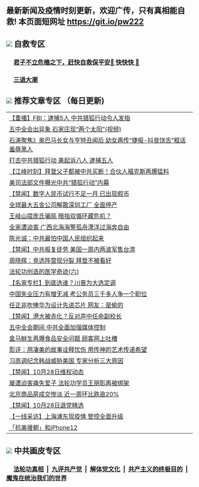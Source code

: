 ## 最新新闻及疫情时刻更新，欢迎广传，只有真相能自救! 本页面短网址 https://git.io/pw222



## <img src="https://img.icons8.com/cute-clipart/2x/circled-right.png">  自救专区

 ### &nbsp;&nbsp;&nbsp;&nbsp; [君子不立危樯之下，赶快自救保平安🍎 快快快 📩](https://github.com/pwgy/td/blob/master/README.md)
 
 ### &nbsp;&nbsp;&nbsp;&nbsp; [三退大潮](https://is.gd/fCPoKo) 
 
## <img src="https://img.icons8.com/cute-clipart/2x/circled-right.png"> 推荐文章专区 （每日更新)

<Table>

<tr><td colspan="2" align="left"><a href="https://wlyqzoya.xhuyd.press/?name=c1239277&key=encdeuyadochlaxz&from=pw2">【重播】FBI：逮捕5人 中共猎狐行动令人发指</a></td></tr>
<tr><td colspan="2" align="left"><a href="https://wlyqzoya.xhuyd.press/?name=c1239329&key=encdeuyadochlaxz&from=pw2">五中全会出异象 石家庄现“两个太阳”(视频)</a></td></tr>
<tr><td colspan="2" align="left"><a href="https://wlyqzoya.xhuyd.press/?name=c1239313&key=encdeuyadochlaxz&from=pw2">石涛聚焦》奥巴马长女与亨特丑闻后 幼女再传“捷报-抖音饶舌”粗话 羞辱黑人</a></td></tr>
<tr><td colspan="2" align="left"><a href="https://wlyqzoya.xhuyd.press/?name=c1239288&key=encdeuyadochlaxz&from=pw2">打击中共猎狐行动 美起诉八人 逮捕五人</a></td></tr>
<tr><td colspan="2" align="left"><a href="https://wlyqzoya.xhuyd.press/?name=c1239309&key=encdeuyadochlaxz&from=pw2">【江峰时刻】拜登父子都被中共买断！合伙人福克斯再爆猛料</a></td></tr>
<tr><td colspan="2" align="left"><a href="https://wlyqzoya.xhuyd.press/?name=c1239325&key=encdeuyadochlaxz&from=pw2">美司法部文件曝光中共“猎狐行动”内幕</a></td></tr>
<tr><td colspan="2" align="left"><a href="https://wlyqzoya.xhuyd.press/?name=c1239333&key=encdeuyadochlaxz&from=pw2">【禁闻】数字人民币试行不足一月 已出现假币</a></td></tr>
<tr><td colspan="2" align="left"><a href="https://wlyqzoya.xhuyd.press/?name=c1239306&key=encdeuyadochlaxz&from=pw2">全球最大五金公司解散深圳工厂 全面停产</a></td></tr>
<tr><td colspan="2" align="left"><a href="https://wlyqzoya.xhuyd.press/?name=c1239308&key=encdeuyadochlaxz&from=pw2">王岐山提庞氏骗局 暗指双循环藏危机？</a></td></tr>
<tr><td colspan="2" align="left"><a href="https://wlyqzoya.xhuyd.press/?name=c1239328&key=encdeuyadochlaxz&from=pw2">全家遭迫害 广西北海海警孤舟漂洋过海奔自由</a></td></tr>
<tr><td colspan="2" align="left"><a href="https://wlyqzoya.xhuyd.press/?name=c1239332&key=encdeuyadochlaxz&from=pw2">陈光诚：中共最怕中国人民组织起来</a></td></tr>
<tr><td colspan="2" align="left"><a href="https://wlyqzoya.xhuyd.press/?name=c1239331&key=encdeuyadochlaxz&from=pw2">【禁闻】中共报复徒劳 美国一周内两波军售台湾</a></td></tr>
<tr><td colspan="2" align="left"><a href="https://wlyqzoya.xhuyd.press/?name=c1239326&key=encdeuyadochlaxz&from=pw2">周晓辉：竞选阵营现分裂 拜登不被看好</a></td></tr>
<tr><td colspan="2" align="left"><a href="https://wlyqzoya.xhuyd.press/?name=c1239327&key=encdeuyadochlaxz&from=pw2">法轮功创造的医学奇迹(六)</a></td></tr>
<tr><td colspan="2" align="left"><a href="https://wlyqzoya.xhuyd.press/?name=c1239312&key=encdeuyadochlaxz&from=pw2">【名家专栏】到底选谁？川普为大选定调</a></td></tr>
<tr><td colspan="2" align="left"><a href="https://wlyqzoya.xhuyd.press/?name=c1239318&key=encdeuyadochlaxz&from=pw2">中国失业压力有增无减 考公务员三千多人争一个职位</a></td></tr>
<tr><td colspan="2" align="left"><a href="https://wlyqzoya.xhuyd.press/?name=c1239339&key=encdeuyadochlaxz&from=pw2">任正非吹捧华为设计先进芯片 网友：是偷的</a></td></tr>
<tr><td colspan="2" align="left"><a href="https://wlyqzoya.xhuyd.press/?name=c1239330&key=encdeuyadochlaxz&from=pw2">【禁闻】港大被赤化？反对声中任命副校长</a></td></tr>
<tr><td colspan="2" align="left"><a href="https://wlyqzoya.xhuyd.press/?name=c1239317&key=encdeuyadochlaxz&from=pw2">五中全会期间 中共全面加强媒体控制</a></td></tr>
<tr><td colspan="2" align="left"><a href="https://wlyqzoya.xhuyd.press/?name=c1239305&key=encdeuyadochlaxz&from=pw2">盒马鲜生再爆食品安全问题 顾客网上吐槽</a></td></tr>
<tr><td colspan="2" align="left"><a href="https://wlyqzoya.xhuyd.press/?name=c1239314&key=encdeuyadochlaxz&from=pw2">影评：用凄美的故事诠释忧伤 用传神的艺术传递希望</a></td></tr>
<tr><td colspan="2" align="left"><a href="https://wlyqzoya.xhuyd.press/?name=c1239323&key=encdeuyadochlaxz&from=pw2">习高调纪念韩战威胁美国 专家分析三大原因</a></td></tr>
<tr><td colspan="2" align="left"><a href="https://wlyqzoya.xhuyd.press/?name=c1239341&key=encdeuyadochlaxz&from=pw2">【禁闻】10月28日维权动态</a></td></tr>
<tr><td colspan="2" align="left"><a href="https://wlyqzoya.xhuyd.press/?name=c1239316&key=encdeuyadochlaxz&from=pw2">屡遭迫害痛失爱子 法轮功学员王朋影再被绑架</a></td></tr>
<tr><td colspan="2" align="left"><a href="https://wlyqzoya.xhuyd.press/?name=c1239324&key=encdeuyadochlaxz&from=pw2">北京商品房成交惨淡 近一周环比跌逾20%</a></td></tr>
<tr><td colspan="2" align="left"><a href="https://wlyqzoya.xhuyd.press/?name=c1239340&key=encdeuyadochlaxz&from=pw2">【禁闻】10月28日退党精选</a></td></tr>
<tr><td colspan="2" align="left"><a href="https://wlyqzoya.xhuyd.press/?name=c1239338&key=encdeuyadochlaxz&from=pw2">【一线采访】上海浦东现疫情 管控全面升级</a></td></tr>
<tr><td colspan="2" align="left"><a href="https://wlyqzoya.xhuyd.press/?name=c1239342&key=encdeuyadochlaxz&from=pw2">「抗美援朝」和iPhone12</a></td></tr>

 </Table>

## <img src="https://img.icons8.com/cute-clipart/2x/circled-right.png"> 中共画皮专区


 ### &nbsp;&nbsp;&nbsp;&nbsp; [法轮功真相](https://github.com/begood0513/basic/blob/master/README.md) &nbsp;|&nbsp; [九评共产党](https://github.com/begood0513/9ping.md/blob/master/README.md) &nbsp;|&nbsp; [解体党文化](https://github.com/begood0513/jtdwh.md/blob/master/README.md)   &nbsp;|&nbsp; [共产主义的终极目的](https://github.com/begood0513/gczydzjmd.md/blob/master/README.md) &nbsp;|&nbsp; [魔鬼在统治我们的世界](https://github.com/begood0513/gczydzjmd.md/blob/master/README.md) 

